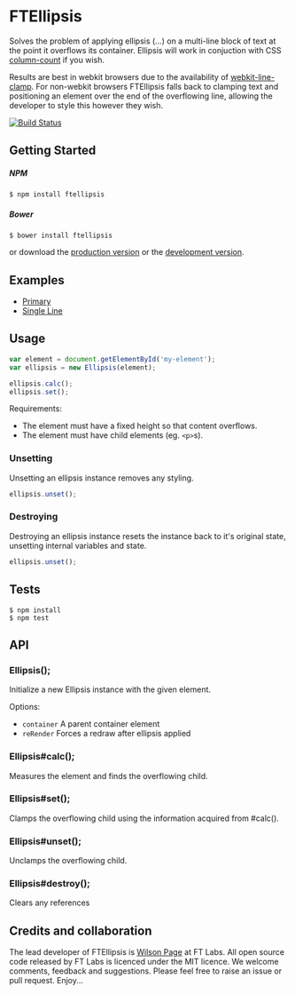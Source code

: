 # FTEllipsis

Solves the problem of applying ellipsis (&hellip;) on a multi-line block of text at the point it overflows its container. Ellipsis will work in conjuction with CSS [column-count](https://developer.mozilla.org/en-US/docs/CSS/column-count) if you wish.

Results are best in webkit browsers due to the availability of [webkit-line-clamp](http://dropshado.ws/post/1015351370/webkit-line-clamp). For non-webkit browsers FTEllipsis falls back to clamping text and positioning an element over the end of the overflowing line, allowing the developer to style this however they wish.

[![Build Status](https://travis-ci.org/wilsonpage/event.png?branch=master)](https://travis-ci.org/ftlabs/ftellipsis)

## Getting Started

##### NPM

```
$ npm install ftellipsis
```

##### Bower

```
$ bower install ftellipsis
```

or download the [production version][min] or the [development version][max].

[min]: https://raw.github.com/wilsonpage/ellipsis/master/build/ellipsis.min.js
[max]: https://raw.github.com/wilsonpage/ellipsis/master/lib/index.js

## Examples

- [Primary](http://ftlabs.github.io/ftellipsis/examples/1/)
- [Single Line](http://ftlabs.github.io/ftellipsis/examples/single-line/)

## Usage

```js
var element = document.getElementById('my-element');
var ellipsis = new Ellipsis(element);

ellipsis.calc();
ellipsis.set();
```

Requirements:

- The element must have a fixed height so that content overflows.
- The element must have child elements (eg. `<p>`s).

### Unsetting

Unsetting an ellipsis instance removes any styling.

```js
ellipsis.unset();
```

### Destroying

Destroying an ellipsis instance resets the instance back to it's original state, unsetting internal variables and state.

```js
ellipsis.unset();
```

## Tests

```
$ npm install
$ npm test
```

## API
### Ellipsis();

Initialize a new Ellipsis
instance with the given element.

Options:

 - `container` A parent container element
 - `reRender` Forces a redraw after ellipsis applied

### Ellipsis#calc();

Measures the element and
finds the overflowing child.



### Ellipsis#set();

Clamps the overflowing child using
the information acquired from #calc().



### Ellipsis#unset();

Unclamps the overflowing child.



### Ellipsis#destroy();

Clears any references





## Credits and collaboration

The lead developer of FTEllipsis is [Wilson Page](http://github.com/wilsonpage) at FT Labs. All open source code released by FT Labs is licenced under the MIT licence. We welcome comments, feedback and suggestions. Please feel free to raise an issue or pull request. Enjoy...